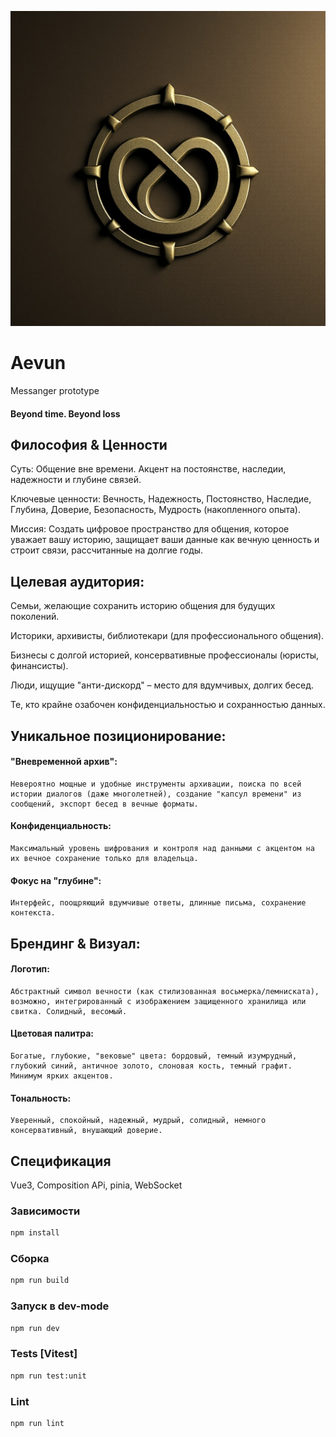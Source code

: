 ![Эвум](public/Aevum-1.png)
# Aevun
Messanger prototype

#### Beyond time. Beyond loss

## Философия & Ценности
Суть: Общение вне времени. Акцент на постоянстве, наследии, надежности и глубине связей.

Ключевые ценности: Вечность, Надежность, Постоянство, Наследие, Глубина, Доверие, Безопасность, Мудрость (накопленного опыта).

Миссия: Создать цифровое пространство для общения, которое уважает вашу историю, защищает ваши данные как вечную ценность и строит связи, рассчитанные на долгие годы.

## Целевая аудитория:
Семьи, желающие сохранить историю общения для будущих поколений.

Историки, архивисты, библиотекари (для профессионального общения).

Бизнесы с долгой историей, консервативные профессионалы (юристы, финансисты).

Люди, ищущие "анти-дискорд" – место для вдумчивых, долгих бесед.

Те, кто крайне озабочен конфиденциальностью и сохранностью данных.

## Уникальное позиционирование:
#### "Вневременной архив":
    Невероятно мощные и удобные инструменты архивации, поиска по всей истории диалогов (даже многолетней), создание "капсул времени" из сообщений, экспорт бесед в вечные форматы.

#### Конфиденциальность:
    Максимальный уровень шифрования и контроля над данными с акцентом на их вечное сохранение только для владельца.

#### Фокус на "глубине":
    Интерфейс, поощряющий вдумчивые ответы, длинные письма, сохранение контекста.

## Брендинг & Визуал:
#### Логотип:
    Абстрактный символ вечности (как стилизованная восьмерка/лемниската), возможно, интегрированный с изображением защищенного хранилища или свитка. Солидный, весомый.
#### Цветовая палитра:
    Богатые, глубокие, "вековые" цвета: бордовый, темный изумрудный, глубокий синий, античное золото, слоновая кость, темный графит. Минимум ярких акцентов.
#### Тональность:
    Уверенный, спокойный, надежный, мудрый, солидный, немного консервативный, внушающий доверие.

## Спецификация
Vue3, Composition APi, pinia,
WebSocket

### Зависимости
```sh
npm install
```
### Сборка
```sh
npm run build
```
###  Запуск в dev-mode
```sh
npm run dev
```

### Tests [Vitest]

```sh
npm run test:unit
```

### Lint

```sh
npm run lint
```
